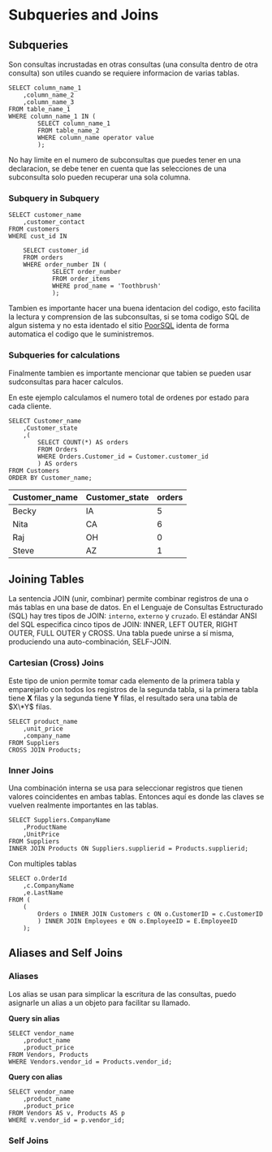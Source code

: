 # Subqueries and Joins

## Subqueries
Son consultas incrustadas en otras consultas (una consulta dentro de otra consulta) son utiles cuando se requiere informacion de varias tablas.
~~~~Mysql
SELECT column_name_1
	,column_name_2
	,column_name_3
FROM table_name_1
WHERE column_name_1 IN (
		SELECT column_name_1
		FROM table_name_2
		WHERE column_name operator value
		);
~~~~
No hay limite en el numero de subconsultas que puedes tener en una declaracion, se debe tener en cuenta que las selecciones de una subconsulta solo pueden recuperar una sola columna.

### Subquery in Subquery
~~~~Mysql
SELECT customer_name
	,customer_contact
FROM customers
WHERE cust_id IN

    SELECT customer_id
    FROM orders
    WHERE order_number IN (
		    SELECT order_number
		    FROM order_items
		    WHERE prod_name = 'Toothbrush'
		    );
~~~~

Tambien es importante hacer una buena identacion del codigo, esto facilita la lectura y comprension de las subconsultas, si se toma codigo SQL de algun sistema y no esta identado el sitio [PoorSQL](https://poorsql.com/) identa de forma automatica el codigo que le suministremos.

### Subqueries for calculations
Finalmente tambien es importante mencionar que tabien se pueden usar sudconsultas para hacer calculos.

En este ejemplo calculamos el numero total de ordenes por estado para cada cliente.
~~~~Mysql
SELECT Customer_name
	,Customer_state
	,(
		SELECT COUNT(*) AS orders
		FROM Orders
		WHERE Orders.Customer_id = Customer.customer_id
		) AS orders
FROM Customers
ORDER BY Customer_name;
~~~~
| Customer_name | Customer_state | orders |
| ------------- | -------------- | ------ |
| Becky		| IA		 | 5	  |
| Nita		| CA		 | 6	  |
| Raj		| OH		 | 0	  |
| Steve		| AZ		 | 1	  |


## Joining Tables
La sentencia JOIN (unir, combinar) permite combinar registros de una o más tablas en una base de datos. En el Lenguaje de Consultas Estructurado (SQL) hay tres tipos de JOIN: `interno`, `externo` y `cruzado`. El estándar ANSI del SQL especifica cinco tipos de JOIN: INNER, LEFT OUTER, RIGHT OUTER, FULL OUTER y CROSS. Una tabla puede unirse a sí misma, produciendo una auto-combinación, SELF-JOIN.

### Cartesian (Cross) Joins
Este tipo de union permite tomar cada elemento de la primera tabla y emparejarlo con todos los registros de la segunda tabla, si la primera tabla tiene **X** filas y la segunda tiene **Y** filas, el resultado sera una tabla de $X\*Y$ filas.

~~~~Mysql
SELECT product_name
	,unit_price
	,company_name
FROM Suppliers
CROSS JOIN Products;
~~~~

### Inner Joins
Una combinación interna se usa para seleccionar registros que tienen valores coincidentes en ambas tablas. Entonces aquí es donde las claves se vuelven realmente importantes en las tablas.

~~~~Mysql
SELECT Suppliers.CompanyName
	,ProductName
	,UnitPrice
FROM Suppliers
INNER JOIN Products ON Suppliers.supplierid = Products.supplierid;
~~~~

Con multiples tablas

~~~~Mysql
SELECT o.OrderId
	,c.CompanyName
	,e.LastName
FROM (
	(
		Orders o INNER JOIN Customers c ON o.CustomerID = c.CustomerID
		) INNER JOIN Employees e ON o.EmployeeID = E.EmployeeID
	);
~~~~

## Aliases and Self Joins
### Aliases
Los alias se usan para simplicar la escritura de las consultas, puedo asignarle un alias a un objeto para facilitar su llamado.

**Query sin alias**
~~~~Mysql
SELECT vendor_name
	,product_name
	,product_price
FROM Vendors, Products
WHERE Vendors.vendor_id = Products.vendor_id;
~~~~

**Query con alias**
~~~~Mysql
SELECT vendor_name
	,product_name
	,product_price
FROM Vendors AS v, Products AS p
WHERE v.vendor_id = p.vendor_id;
~~~~

### Self Joins












